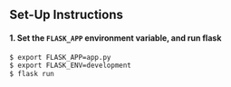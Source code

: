 ## Set-Up Instructions

#### 1. Set the `FLASK_APP` environment variable, and run flask

```bash
$ export FLASK_APP=app.py
$ export FLASK_ENV=development
$ flask run
```
